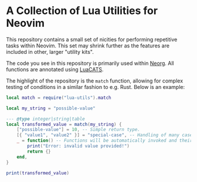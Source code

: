 # A Collection of Lua Utilities for Neovim

This repository contains a small set of nicities for performing repetitive tasks within Neovim.
This set may shrink further as the features are included in other, larger "utility kits".

The code you see in this repository is primarily used within [Neorg](https://github.com/nvim-neorg/neorg).
All functions are annotated using [LuaCATS](https://luals.github.io/wiki/annotations).

The highlight of the repository is the `match` function, allowing for complex testing of conditions
in a similar fashion to e.g. Rust. Below is an example:
```lua
local match = require("lua-utils").match

local my_string = "possible-value"

--- @type integer|string|table
local transformed_value = match(my_string) {
    ["possible-value"] = 10, -- Simple return type.
    [{ "value1", "value2" }] = "special-case", -- Handling of many cases.
    _ = function() -- Functions will be automatically invoked and their return values propagated.
        print("Error: invalid value provided!")
        return {}
    end,
}

print(transformed_value)
```

<!-- vim: set ft=markdown: -->